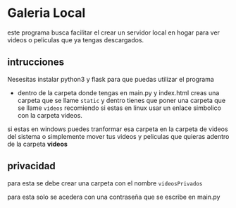 # Galeria Local

este programa busca facilitar el crear un servidor local en hogar para ver videos o peliculas que ya tengas descargados.

## intrucciones

Nesesitas instalar python3 y flask para que puedas utilizar el programa

- dentro de la carpeta donde tengas en main.py y index.html creas una carpeta que se llame `static` y dentro tienes que poner una carpeta que se llame  `videos` recomiendo si estas en linux usar un enlace simbolico con la carpeta videos.

si estas en windows puedes tranformar esa carpeta en la carpeta de videos del sistema o simplemente mover tus videos y peliculas que quieras adentro de la carpeta **videos**

## privacidad

para esta se debe crear una carpeta con el nombre `videosPrivados` 

para esta solo se acedera con una contraseña que se escribe en main.py
